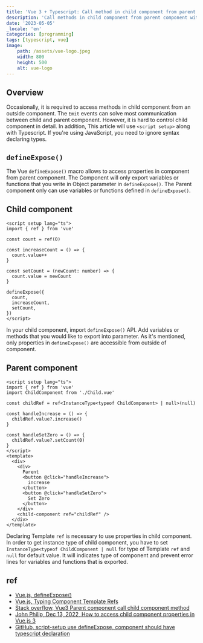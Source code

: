 ```yaml
---
title: 'Vue 3 + Typescript: Call method in child component from parent'
description: 'Call methods in child component from parent component with Typescript'
date: '2023-05-05'
_locale: 'en'
categories: [programming]
tags: [typescript, vue]
image:
    path: /assets/vue-logo.jpeg
    width: 800
    height: 500 
    alt: vue-logo
---
```

## Overview
Occasionally, it is required to access methods in child component from an outside component.
The `Emit` events can solve most communication between child and parent component. 
However, it is hard to control child component in detail.
In addition, This article will use `<script setup>` along with Typescript. If you're using JavaScript, you need to ignore syntax declaring types. 

## `defineExpose()`
The Vue `defineExpose()` macro allows to access properties in component from parent component. 
The Component will only export variables or functions that you write in Object parameter in `defineExpose()`.
The Parent component only can use variables or functions defined in `defineExpose()`.

## Child component
```vue
<script setup lang="ts">
import { ref } from 'vue'

const count = ref(0)

const increaseCount = () => {
  count.value++
}

const setCount = (newCount: number) => {
  count.value = newCount
}

defineExpose({
  count,
  increaseCount,
  setCount,
})
</script>
```
In your child component, import `defineExpose()` API. Add variables or methods that you would like to export into parameter.
As it's mentioned, only properties in  `defineExpose()` are accessible from outside of component.

## Parent component
```vue
<script setup lang="ts">
import { ref } from 'vue'
import ChildComponent from './Child.vue'

const childRef = ref<InstanceType<typeof ChildComponent> | null>(null)

const handleIncrease = () => {
  childRef.value?.increase()
}

const handleSetZero = () => {
  childRef.value?.setCount(0)
}
</script>
<template>
  <div>
    <div>
      Parent
      <button @click="handleIncrease">
        increase
      </button>
      <button @click="handleSetZero">
        Set Zero
      </button>
    </div>
    <child-component ref="childRef" />
  </div>
</template>

```
Declaring Template `ref` is necessary to use properties in child component.
In order to get instance type of child component, you have to set `InstanceType<typeof ChildComponent | null` for type of Template `ref` and `null` for default value. 
It will indicates type of component and prevent error lines for variables and functions that is exported.

## ref
- [Vue.js, defineExpose()](https://vuejs.org/api/sfc-script-setup.html#defineexpose)
- [Vue.js, Typing Component Template Refs](https://vuejs.org/guide/typescript/composition-api.html#typing-component-template-refs)
- [Stack overflow, Vue3 Parent component call child component method](https://stackoverflow.com/questions/73725505/vue3-parent-component-call-child-component-method)
- [John Philip, Dec 13, 2022, How to access child component properties in Vue.js 3](https://levelup.gitconnected.com/how-to-access-child-component-properties-in-vue-js-3-d47f6ae1d62)
- [GitHub, script-setup use defineExpose, component should have typescript declaration](https://github.com/vuejs/core/issues/4397)
